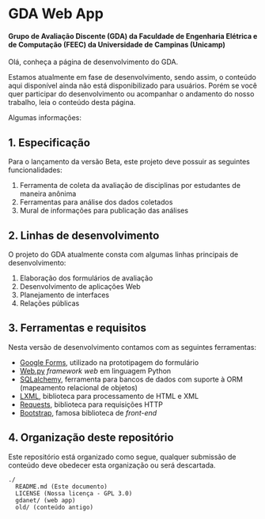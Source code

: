 # GDA Web App
#### Grupo de Avaliação Discente (GDA) da Faculdade de Engenharia Elétrica e de Computação (FEEC) da Universidade de Campinas (Unicamp)
Olá, conheça a página de desenvolvimento do GDA.

Estamos atualmente em fase de desenvolvimento, sendo assim, o conteúdo aqui disponível ainda não está disponibilizado para usuários. Porém se você quer participar do desenvolvimento ou acompanhar o andamento do nosso trabalho, leia o conteúdo desta página.

Algumas informações:

## 1. Especificação
Para o lançamento da versão Beta, este projeto deve possuir as seguintes funcionalidades:

 1. Ferramenta de coleta da avaliação de disciplinas por estudantes de maneira anônima
 2. Ferramentas para análise dos dados coletados
 3. Mural de informações para publicação das análises


## 2. Linhas de desenvolvimento
O projeto do GDA atualmente consta com algumas linhas principais de desenvolvimento:

 1. Elaboração dos formulários de avaliação
 2. Desenvolvimento de aplicações Web
 3. Planejamento de interfaces
 4. Relações públicas


## 3. Ferramentas e requisitos
Nesta versão de desenvolvimento contamos com as seguintes ferramentas:

* [Google Forms](https://docs.google.com/forms/d/1kVaQlGR9AQPtNVwuB56Hqzo8EzI-fpofSHnAO8TEa1M/edit), utilizado na prototipagem do formulário
* [Web.py](https://github.com/webpy/webpy) *framework web* em linguagem Python
* [SQLalchemy](http://www.sqlalchemy.org/), ferramenta para bancos de dados com suporte à ORM (mapeamento relacional de objetos)
* [LXML](http://lxml.de/), biblioteca para processamento de HTML e XML
* [Requests](http://docs.python-requests.org/en/latest), biblioteca para requisições HTTP 
* [Bootstrap](http://getbootstrap.com), famosa biblioteca de *front-end*


## 4. Organização deste repositório
Este repositório está organizado como segue, qualquer submissão de conteúdo deve obedecer esta organização ou será descartada.

```
./
  README.md (Este documento)
  LICENSE (Nossa licença - GPL 3.0)
  gdanet/ (web app)
  old/ (conteúdo antigo)
```
